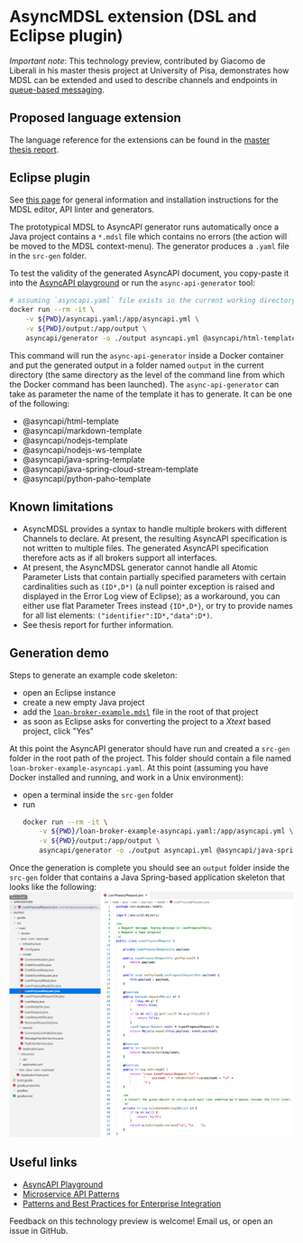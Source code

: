 # AsyncMDSL extension (DSL and Eclipse plugin)

*Important note*: This technology preview, contributed by Giacomo de Liberali in his master thesis project at University of Pisa, demonstrates how MDSL can be extended and used to describe channels and endpoints in [queue-based messaging](https://www.enterpriseintegrationpatterns.com/patterns/messaging/Introduction.html).

## Proposed language extension

The language reference for the extensions can be found in the [master thesis report](https://etd.adm.unipi.it/t/etd-06222020-100504/). <!-- TODO include or link to it; externalize some parts? -->

## Eclipse plugin
See [this page](https://microservice-api-patterns.github.io/MDSL-Specification/tools) for general information and installation instructions for the MDSL editor, API linter and generators.

The prototypical MDSL to AsyncAPI generator runs automatically once a Java project contains  a `*.mdsl` file which contains no errors (the action will be moved to the MDSL context-menu). The generator produces a `.yaml` file in the `src-gen` folder.

To test the validity of the generated AsyncAPI document, you copy-paste it into the [AsyncAPI playground](https://playground.asyncapi.io/) or run the `async-api-generator` tool:

```bash
# assuming `asyncapi.yaml` file exists in the current working directory
docker run --rm -it \
    -v ${PWD}/asyncapi.yaml:/app/asyncapi.yml \
    -v ${PWD}/output:/app/output \
    asyncapi/generator -o ./output asyncapi.yml @asyncapi/html-template --force-write
```
This command will run the `async-api-generator` inside a Docker container and put the generated output in a folder named `output` in the current directory (the same directory as the level of the command line from which the Docker command has been launched). The `async-api-generator` can take as parameter the name of the template it has to generate. It can be one of the following:

- @asyncapi/html-template
- @asyncapi/markdown-template
- @asyncapi/nodejs-template
- @asyncapi/nodejs-ws-template
- @asyncapi/java-spring-template
- @asyncapi/java-spring-cloud-stream-template
- @asyncapi/python-paho-template

## Known limitations

* AsyncMDSL provides a syntax to handle multiple brokers with different Channels to declare. At present, the resulting AsyncAPI specification is not written to multiple files. The generated AsyncAPI specification therefore acts as if all brokers support all interfaces.
* At present, the AsyncMDSL generator cannot handle all Atomic Parameter Lists that contain partially specified parameters with certain cardinalities such as `(ID*,D*)` (a null pointer exception is raised and displayed in the Error Log view of Eclipse); as a workaround, you can either use flat Parameter Trees instead `{ID*,D*}`, or try to provide names for all list elements: `("identifier":ID*,"data":D*)`. <!-- ("id":ID,"d":D*) does not work either, same for data type SharedContext ("apiKey":ID<int>?, "sessionId":D<int>? "otherQoSPropertiesThatShouldNotGoToProtocolHeader":D<string>*) -->
* See thesis report for further information.


## Generation demo
Steps to generate an example code skeleton:

- open an Eclipse instance
- create a new empty Java project
- add the [`loan-broker-example.mdsl`](loan-broker-example.mdsl) file in the root of that project
- as soon as Eclipse asks for converting the project to a *Xtext* based project, click "Yes"
    
At this point the AsyncAPI generator should have run and created a `src-gen` folder in the root path of the project. This folder should contain a file named `loan-broker-example-asyncapi.yaml`. At this point (assuming you have Docker installed and running, and work in a Unix environment):

- open a terminal inside the `src-gen` folder
- run
    ```bash
    docker run --rm -it \
        -v ${PWD}/loan-broker-example-asyncapi.yaml:/app/asyncapi.yml \
        -v ${PWD}/output:/app/output \
        asyncapi/generator -o ./output asyncapi.yml @asyncapi/java-spring-template --force-write
    ```

Once the generation is complete you should see an `output` folder inside the `src-gen` folder that contains a Java Spring-based application skeleton that looks like the following:
![loan-broker-example-java-spring](./loan-broker-example-java-spring.png)


## Useful links

- [AsyncAPI Playground](https://playground.asyncapi.io/)
- [Microservice API Patterns](https://microservice-api-patterns.org/)
- [Patterns and Best Practices for Enterprise Integration](https://www.enterpriseintegrationpatterns.com/)


Feedback on this technology preview is welcome! Email us, or open an issue in GitHub. 